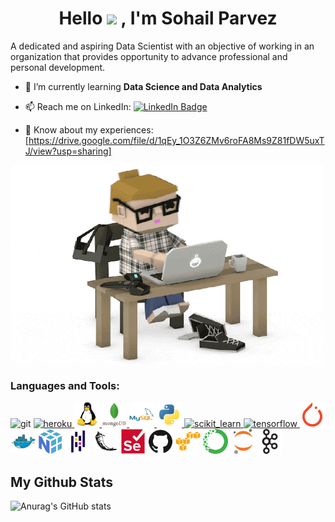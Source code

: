 <!DOCTYPE html>
<html lang="en">
<head>
    <meta charset="UTF-8">
    <meta http-equiv="X-UA-Compatible" content="IE=edge">
    <meta name="viewport" content="width=device-width, initial-scale=1.0">

<body>
     <h1 align='center'>Hello <img src="https://raw.githubusercontent.com/MartinHeinz/MartinHeinz/master/wave.gif" width="30px"> , I'm Sohail Parvez</h1>
<p align="left"> 
A dedicated and aspiring Data Scientist with an objective of working in an organization that provides opportunity to advance
professional and personal development.


- 🌱 I’m currently learning **Data Science and Data Analytics**

- 📫 Reach me on LinkedIn: <a href="https://www.linkedin.com/in/mohammad-sohail-parvez-0ba8521a0/">
    <img src="https://img.shields.io/badge/LinkedIn-blue?style=for-the-badge&logo=linkedin&logoColor=white" alt="LinkedIn Badge"/>
  </a>

- 📄 Know about my experiences: [https://drive.google.com/file/d/1qEy_1O3Z6ZMv6roFA8Ms9Z81fDW5uxTJ/view?usp=sharing]
<img class="align" align="center" alt="GIF" src="https://github.com/Parvez13/Parvez13/blob/master/programming.gif?raw=true" width="500" height="320" />
<h3 align="left">Languages and Tools:</h3>
<p align="left">  <img src="https://www.vectorlogo.zone/logos/git-scm/git-scm-icon.svg" alt="git" width="40" height="40"/> </a> <a href="https://heroku.com" target="_blank" rel="noreferrer"> <img src="https://www.vectorlogo.zone/logos/heroku/heroku-icon.svg" alt="heroku" width="40" height="40"/> </a>  <a href="https://www.linux.org/" target="_blank" rel="noreferrer"> <img src="https://raw.githubusercontent.com/devicons/devicon/master/icons/linux/linux-original.svg" alt="linux" width="40" height="40"/> </a> <a href="https://www.mongodb.com/" target="_blank" rel="noreferrer"> <img src="https://raw.githubusercontent.com/devicons/devicon/master/icons/mongodb/mongodb-original-wordmark.svg" alt="mongodb" width="40" height="40"/> </a> <a href="https://www.mysql.com/" target="_blank" rel="noreferrer"> <img src="https://raw.githubusercontent.com/devicons/devicon/master/icons/mysql/mysql-original-wordmark.svg" alt="mysql" width="40" height="40"/> </a> <a  <a href="https://www.python.org" target="_blank" rel="noreferrer"> <img src="https://raw.githubusercontent.com/devicons/devicon/master/icons/python/python-original.svg" alt="python" width="40" height="40"/> </a> <a href="https://scikit-learn.org/" target="_blank" rel="noreferrer"> <img src="https://upload.wikimedia.org/wikipedia/commons/0/05/Scikit_learn_logo_small.svg" alt="scikit_learn" width="40" height="40"/> </a> <a href="https://www.tensorflow.org" target="_blank" rel="noreferrer"> <img src="https://www.vectorlogo.zone/logos/tensorflow/tensorflow-icon.svg" alt="tensorflow" width="40" height="40"/> </a> 
<a href="https://pytorch.org/" target="_blank" rel="noreferrer"><img src="https://github.com/devicons/devicon/blob/master/icons/pytorch/pytorch-original.svg" alt="pytorch" width="40" height="40"/></a>
<a href="https://www.docker.com/" target="_blank" rel="noreferrer"><img src="https://github.com/devicons/devicon/blob/master/icons/docker/docker-original.svg" alt="docker" width="40" height="40"/></a>
<a href="https://numpy.org/" target="_blank" rel="noreferrer"><img src="https://github.com/devicons/devicon/blob/master/icons/numpy/numpy-original.svg" alt="numpy" width="40" height="40"/></a>
<a href="https://pandas.pydata.org/" target="_blank" rel="noreferrer"><img src="https://github.com/devicons/devicon/blob/master/icons/pandas/pandas-original.svg" alt="pandas" width="40" height="40"/></a>
<a href="https://flask.palletsprojects.com/en/2.2.x/" target="_blank" rel="noreferrer"><img src="https://github.com/devicons/devicon/blob/master/icons/flask/flask-original.svg" alt="flask" width="40" height="40"/></a>
<a href="https://www.selenium.dev/" target="_blank" rel="noreferrer"><img src="https://github.com/devicons/devicon/blob/master/icons/selenium/selenium-original.svg" alt="selenium" width="40" height="40"/></a>
<a href="https://github.com/" target="_blank" rel="noreferrer"><img src="https://github.com/devicons/devicon/blob/master/icons/github/github-original.svg" alt="github" width="40" height="40"/></a>
<a href="https://aws.amazon.com/?nc2=h_lg" target="_blank" rel="noreferrer"><img src="https://github.com/devicons/devicon/blob/master/icons/amazonwebservices/amazonwebservices-original.svg" alt="aws" width="40" height="40"/></a>
<a href="https://www.anaconda.com/" target="_blank" rel="noreferrer"><img src="https://github.com/devicons/devicon/blob/master/icons/anaconda/anaconda-original.svg" alt="anaconda" width="40" height="40"/></a>
<a href="https://jupyter.org/" target="_blank" rel="noreferrer"><img src="https://github.com/devicons/devicon/blob/master/icons/jupyter/jupyter-original.svg" alt="jupyter" width="40" height="40"/></a>
<a href="https://kafka.apache.org/" target="_blank" rel="noreferrer"><img src="https://github.com/devicons/devicon/blob/master/icons/apachekafka/apachekafka-original.svg" alt="jupyter" width="40" height="40"/></a>


</p>

</body>
</html>
     
<h2> My Github Stats</h2>

![Anurag's GitHub stats](https://github-readme-stats.vercel.app/api?username=Parvez13&show_icons=true&theme=dark)

<!--



